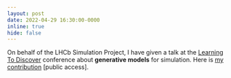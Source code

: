 ```yaml
---
layout: post
date: 2022-04-29 16:30:00-0000
inline: true
hide: false
---
```


On behalf of the LHCb Simulation Project, I have given a talk at the [Learning To Discover](https://indico.ijclab.in2p3.fr/event/5999/) conference about **generative models** for simulation. Here is [my contribution](https://indico.ijclab.in2p3.fr/event/5999/contributions/25660/) [public access].
